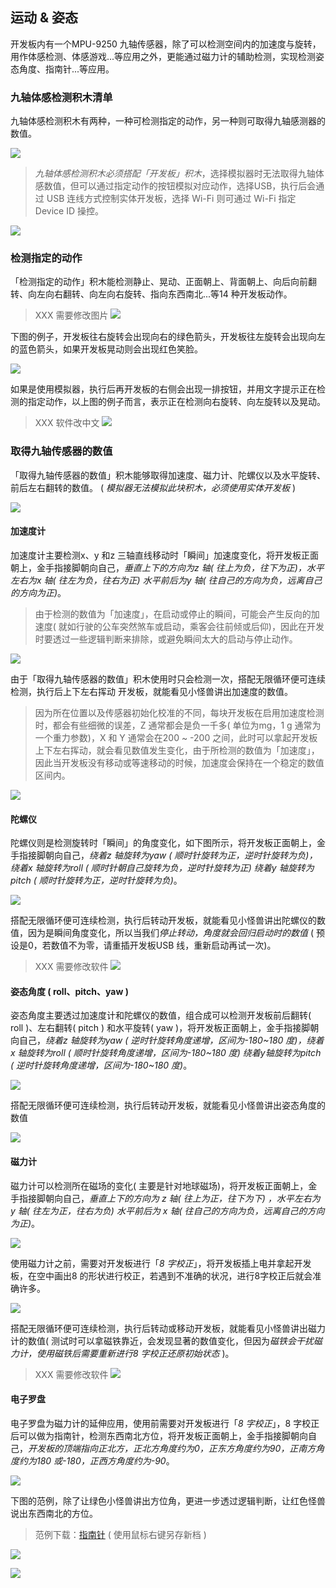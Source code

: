 ## 运动 & 姿态

开发板内有一个MPU-9250 九轴传感器，除了可以检测空间内的加速度与旋转，用作体感检测、体感游戏...等应用之外，更能通过磁力计的辅助检测，实现检测姿态角度、指南针...等应用。

### 九轴体感检测积木清单

九轴体感检测积木有两种，一种可检测指定的动作，另一种则可取得九轴感测器的数值。

![](mpu9250/upload_18c7a52b17ac3acd71b2e3e17dace35c.png)

> *九轴体感检测积木必须搭配「开发板」积木*，选择模拟器时无法取得九轴体感数值，但可以通过指定动作的按钮模拟对应动作，选择USB，执行后会通过 USB 连线方式控制实体开发板，选择 Wi-Fi 则可通过 Wi-Fi 指定 Device ID 操控。

![](mpu9250/upload_0cc551d1867973ce68e94649ceaba3ab.png)

### 检测指定的动作

「检测指定的动作」积木能检测静止、晃动、正面朝上、背面朝上、向后向前翻转、向左向右翻转、向左向右旋转、指向东西南北...等14 种开发板动作。

>XXX 需要修改图片
![](mpu9250mpu9250-03.jpg)

下图的例子，开发板往右旋转会出现向右的绿色箭头，开发板往左旋转会出现向左的蓝色箭头，如果开发板晃动则会出现红色笑脸。

![](mpu9250/upload_53b4a76c4c94b0f3c80d1a2a84509995.png)

如果是使用模拟器，执行后再开发板的右侧会出现一排按钮，并用文字提示正在检测的指定动作，以上图的例子而言，表示正在检测向右旋转、向左旋转以及晃动。
>XXX 软件改中文
![](mpu9250mpu9250-05.jpg)

### 取得九轴传感器的数值

「取得九轴传感器的数值」积木能够取得加速度、磁力计、陀螺仪以及水平旋转、前后左右翻转的数值。 ( *模拟器无法模拟此块积木，必须使用实体开发板* )

![](mpu9250/upload_31462f76d59803041678d44ab7320a02.png)

#### 加速度计

加速度计主要检测x、y 和z 三轴直线移动时「瞬间」加速度变化，将开发板正面朝上，金手指接脚朝向自己，*垂直上下的方向为z 轴( 往上为负，往下为正)，水平左右为x 轴( 往左为负，往右为正) 水平前后为y 轴( 往自己的方向为负，远离自己的方向为正)*。

> 由于检测的数值为「加速度」，在启动或停止的瞬间，可能会产生反向的加速度( 就如行驶的公车突然煞车或启动，乘客会往前倾或后仰)，因此在开发时要透过一些逻辑判断来排除，或避免瞬间太大的启动与停止动作。

![](mpu9250mpu9250-07.jpg)

由于「取得九轴传感器的数值」积木使用时只会检测一次，搭配无限循环便可连续检测，执行后上下左右挥动 开发板，就能看见小怪兽讲出加速度的数值。

> 因为所在位置以及传感器初始化校准的不同，每块开发板在启用加速度检测时，都会有些细微的误差，Z 通常都会是负一千多( 单位为mg，1 g 通常为一个重力参数)，X 和 Y 通常会在200 ~ -200 之间，此时可以拿起开发板上下左右挥动，就会看见数值发生变化，由于所检测的数值为「加速度」，因此当开发板没有移动或等速移动的时候，加速度会保持在一个稳定的数值区间内。

![](mpu9250/upload_adc1df866d899ff6c826881e5724c6f2.gif)

#### 陀螺仪

陀螺仪则是检测旋转时「瞬间」的角度变化，如下图所示，将开发板正面朝上，金手指接脚朝向自己，*绕着z 轴旋转为yaw ( 顺时针旋转为正，逆时针旋转为负)，绕着x 轴旋转为roll ( 顺时针朝自己旋转为负，逆时针旋转为正) 绕着y 轴旋转为pitch ( 顺时针旋转为正，逆时针旋转为负)*。

![](mpu9250/upload_f33a260fb25110b8707be947e7f91db1.jpg)

搭配无限循环便可连续检测，执行后转动开发板，就能看见小怪兽讲出陀螺仪的数值，因为是瞬间角度变化，所以当我们*停止转动，角度就会回归启动时的数值* ( 预设是0，若数值不为零，请重插开发板USB 线，重新启动再试一次)。
>XXX 需要修改软件
![](mpu9250mpu9250-10.gif)

#### 姿态角度 ( roll、pitch、yaw )

姿态角度主要透过加速度计和陀螺仪的数值，组合成可以检测开发板前后翻转( roll )、左右翻转( pitch ) 和水平旋转( yaw )，将开发板正面朝上，金手指接脚朝向自己，*绕着z 轴旋转为yaw ( 逆时针旋转角度递增，区间为-180~180 度)，绕着x 轴旋转为roll ( 顺时针旋转角度递增，区间为-180~180 度) 绕着y轴旋转为pitch ( 逆时针旋转角度递增，区间为-180~180 度)*。

![](mpu9250/upload_a5db6cd2569365f61ccfd2d15b87add1.jpg)

搭配无限循环便可连续检测，执行后转动开发板，就能看见小怪兽讲出姿态角度的数值

![](mpu9250/upload_0ec13f302c1e1893b1f0ff6cf003f514.gif)

#### 磁力计

磁力计可以检测所在磁场的变化( 主要是针对地球磁场)，将开发板正面朝上，金手指接脚朝向自己，*垂直上下的方向为 z 轴( 往上为正，往下为下) ，水平左右为 y 轴( 往左为正，往右为负) 水平前后为 x 轴( 往自己的方向为负，远离自己的方向为正)*。

![](mpu9250mpu9250-11.jpg)

使用磁力计之前，需要对开发板进行「*8 字校正*」，将开发板插上电并拿起开发板，在空中画出8 的形状进行校正，若遇到不准确的状况，进行8字校正后就会准确许多。

![](mpu9250mpu9250-12.jpg)

搭配无限循环便可连续检测，执行后转动或移动开发板，就能看见小怪兽讲出磁力计的数值( 测试时可以拿磁铁靠近，会发现显著的数值变化，但因为*磁铁会干扰磁力计，使用磁铁后需要重新进行8 字校正还原初始状态* )。

>XXX 需要修改软件
![](mpu9250mpu9250-13.gif)

#### 电子罗盘

电子罗盘为磁力计的延伸应用，使用前需要对开发板进行「*8 字校正*」，8 字校正后可以做为指南针，检测东西南北方位，将开发板正面朝上，金手指接脚朝向自己，*开发板的顶端指向正北方，正北方角度约为0，正东方角度约为90，正南方角度约为180 或-180，正西方角度约为-90*。

![](mpu9250mpu9250-14.jpg)

下图的范例，除了让绿色小怪兽讲出方位角，更进一步透过逻辑判断，让红色怪兽说出东西南北的方位。

> 范例下载：[指南针](mpu9250mpu9250-sample-01.json#_blank) ( 使用鼠标右键另存新档 )

![](mpu9250mpu9250-16.gif)

![](mpu9250/upload_d03b524811b53e6aad51ddd14be958ab.png)

